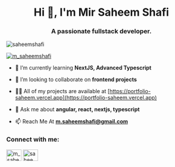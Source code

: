 <h1 align="center">Hi 👋, I'm Mir Saheem Shafi</h1>
<h3 align="center">A passionate fullstack developer.</h3>

<p align="left"> <img src="https://komarev.com/ghpvc/?username=saheemshafi&label=Profile%20views&color=0e75b6&style=flat" alt="saheemshafi" /> </p>

<p align="left"> <a href="https://twitter.com/m_saheemshafi" target="blank"><img src="https://img.shields.io/twitter/follow/m_saheemshafi?logo=twitter&style=for-the-badge" alt="m_saheemshafi" /></a> </p>

- 🌱 I’m currently learning **NextJS, Advanced Typescript**

- 👯 I’m looking to collaborate on **frontend projects**

- 👨‍💻 All of my projects are available at [https://portfolio-saheem.vercel.app](https://portfolio-saheem.vercel.app)

- 💬 Ask me about **angular, react, nextjs, typescript**

- 📫 Reach Me At **m.saheemshafi@gmail.com**

<h3 align="left">Connect with me:</h3>
<p align="left">
<a href="https://twitter.com/m_saheemshafi" target="blank"><img align="center" src="https://raw.githubusercontent.com/rahuldkjain/github-profile-readme-generator/master/src/images/icons/Social/twitter.svg" alt="m_saheemshafi" height="30" width="40" /></a>
<a href="https://linkedin.com/in/saheemshafi" target="blank"><img align="center" src="https://raw.githubusercontent.com/rahuldkjain/github-profile-readme-generator/master/src/images/icons/Social/linked-in-alt.svg" alt="saheemshafi" height="30" width="40" /></a>
</p>
